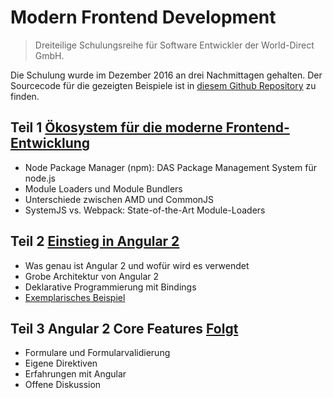Modern Frontend Development
===
> Dreiteilige Schulungsreihe für Software Entwickler der World-Direct GmbH.

Die Schulung wurde im Dezember 2016 an drei Nachmittagen gehalten. 
Der Sourcecode für die gezeigten Beispiele ist in [diesem Github Repository](https://github.com/world-direct/Modern_Frontend_Development_Sources) zu finden.

## Teil 1 [Ökosystem für die moderne Frontend-Entwicklung](Ecosystem.md)
* Node Package Manager (npm): DAS Package Management System für node.js
* Module Loaders und Module Bundlers
* Unterschiede zwischen AMD und CommonJS
* SystemJS vs. Webpack: State-of-the-Art Module-Loaders 

## Teil 2 [Einstieg in Angular 2](AngularIntroduction.md)
* Was genau ist Angular 2 und wofür wird es verwendet
* Grobe Architektur von Angular 2
* Deklarative Programmierung mit Bindings
* [Exemplarisches Beispiel](AngularPracticeExample.md)


## Teil 3 Angular 2 Core Features [Folgt]()
* Formulare und Formularvalidierung
* Eigene Direktiven
* Erfahrungen mit Angular
* Offene Diskussion